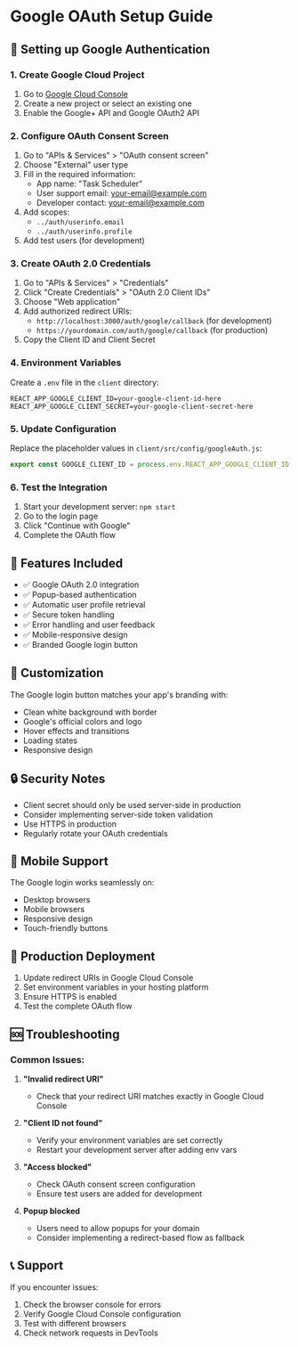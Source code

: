 # Google OAuth Setup Guide

## 🚀 Setting up Google Authentication

### 1. Create Google Cloud Project

1. Go to [Google Cloud Console](https://console.cloud.google.com/)
2. Create a new project or select an existing one
3. Enable the Google+ API and Google OAuth2 API

### 2. Configure OAuth Consent Screen

1. Go to "APIs & Services" > "OAuth consent screen"
2. Choose "External" user type
3. Fill in the required information:
   - App name: "Task Scheduler"
   - User support email: your-email@example.com
   - Developer contact: your-email@example.com
4. Add scopes:
   - `../auth/userinfo.email`
   - `../auth/userinfo.profile`
5. Add test users (for development)

### 3. Create OAuth 2.0 Credentials

1. Go to "APIs & Services" > "Credentials"
2. Click "Create Credentials" > "OAuth 2.0 Client IDs"
3. Choose "Web application"
4. Add authorized redirect URIs:
   - `http://localhost:3000/auth/google/callback` (for development)
   - `https://yourdomain.com/auth/google/callback` (for production)
5. Copy the Client ID and Client Secret

### 4. Environment Variables

Create a `.env` file in the `client` directory:

```env
REACT_APP_GOOGLE_CLIENT_ID=your-google-client-id-here
REACT_APP_GOOGLE_CLIENT_SECRET=your-google-client-secret-here
```

### 5. Update Configuration

Replace the placeholder values in `client/src/config/googleAuth.js`:

```javascript
export const GOOGLE_CLIENT_ID = process.env.REACT_APP_GOOGLE_CLIENT_ID || 'your-actual-client-id';
```

### 6. Test the Integration

1. Start your development server: `npm start`
2. Go to the login page
3. Click "Continue with Google"
4. Complete the OAuth flow

## 🔧 Features Included

- ✅ Google OAuth 2.0 integration
- ✅ Popup-based authentication
- ✅ Automatic user profile retrieval
- ✅ Secure token handling
- ✅ Error handling and user feedback
- ✅ Mobile-responsive design
- ✅ Branded Google login button

## 🎨 Customization

The Google login button matches your app's branding with:
- Clean white background with border
- Google's official colors and logo
- Hover effects and transitions
- Loading states
- Responsive design

## 🔒 Security Notes

- Client secret should only be used server-side in production
- Consider implementing server-side token validation
- Use HTTPS in production
- Regularly rotate your OAuth credentials

## 📱 Mobile Support

The Google login works seamlessly on:
- Desktop browsers
- Mobile browsers
- Responsive design
- Touch-friendly buttons

## 🚀 Production Deployment

1. Update redirect URIs in Google Cloud Console
2. Set environment variables in your hosting platform
3. Ensure HTTPS is enabled
4. Test the complete OAuth flow

## 🆘 Troubleshooting

### Common Issues:

1. **"Invalid redirect URI"**
   - Check that your redirect URI matches exactly in Google Cloud Console

2. **"Client ID not found"**
   - Verify your environment variables are set correctly
   - Restart your development server after adding env vars

3. **"Access blocked"**
   - Check OAuth consent screen configuration
   - Ensure test users are added for development

4. **Popup blocked**
   - Users need to allow popups for your domain
   - Consider implementing a redirect-based flow as fallback

## 📞 Support

If you encounter issues:
1. Check the browser console for errors
2. Verify Google Cloud Console configuration
3. Test with different browsers
4. Check network requests in DevTools

